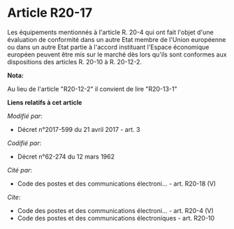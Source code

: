 # Article R20-17

Les équipements mentionnés à l'article R. 20-4 qui ont fait l'objet d'une évaluation de conformité dans un autre Etat membre
de l'Union européenne ou dans un autre Etat partie à l'accord instituant l'Espace économique européen peuvent être mis sur le
marché dès lors qu'ils sont conformes aux dispositions des articles R. 20-10 à R. 20-12-2.

**Nota:**

Au lieu de l'article "R20-12-2" il convient de lire "R20-13-1"

**Liens relatifs à cet article**

_Modifié par_:

  - Décret n°2017-599 du 21 avril 2017 - art. 3

_Codifié par_:

  - Décret n°62-274 du 12 mars 1962

_Cité par_:

  - Code des postes et des communications électroni... - art. R20-18 (V)

_Cite_:

  - Code des postes et des communications électroni... - art. R20-4 (V)
  - Code des postes et des communications électroniques - art. R20-10
